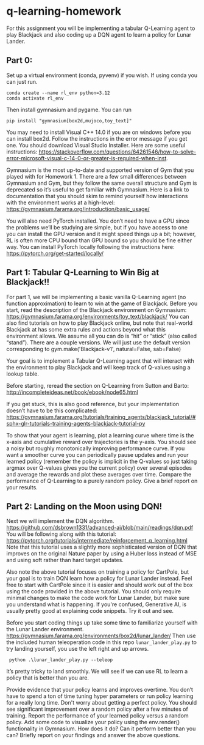 # q-learning-homework

For this assignment you will be implementing a tabular Q-Learning agent to play Blackjack and also coding up a DQN agent to learn a policy for Lunar Lander. 


## Part 0:

Set up a virtual environment (conda, pyvenv) if you wish. If using conda you can just run.
```
conda create --name rl_env python=3.12
conda activate rl_env
```
Then install gymnasium and pygame. You can run 
```
pip install "gymnasium[box2d,mujoco,toy_text]"
```

You may need to install Visual C++ 14.0 if you are on windows before you can install box2d. Follow the instructions in the error message if you get one. You should download Visual Studio Installer. Here are some useful instructions: https://stackoverflow.com/questions/64261546/how-to-solve-error-microsoft-visual-c-14-0-or-greater-is-required-when-inst. 


Gymnasium is the most up-to-date and supported version of Gym that you played with for Homework 1. There are a few small differences between Gymnasium and Gym, but they follow the same overall structure and Gym is deprecated so it’s useful to get familiar with Gymnasium. Here is a link to documentation that you should skim to remind yourself how interactions with the environment works at a high-level: 
https://gymnasium.farama.org/introduction/basic_usage/ 

You will also need PyTorch installed. You don’t need to have a GPU since the problems we’ll be studying are simple, but if you have access to one you can install the GPU version and it might speed things up a bit; however, RL is often more CPU bound than GPU bound so you should be fine either way. You can install PyTorch locally following the instructions here: 
https://pytorch.org/get-started/locally/ 


## Part 1: Tabular Q-Learning to Win Big at Blackjack!!

For part 1, we will be implementing a basic vanilla Q-Learning agent (no function approximation) to learn to win at the game of Blackjack. 
Before you start, read the description of the Blackjack environment on Gymnasium: https://gymnasium.farama.org/environments/toy_text/blackjack/ 
You can also find tutorials on how to play Blackjack online, but note that real-world Blackjack at has some extra rules and actions beyond what this environment allows. We assume all you can do is “hit” or “stick” (also called “stand”).
There are a couple versions. We will just use the default version corresponding to 
gym.make('Blackjack-v1', natural=False, sab=False)

Your goal is to implement a Tabular Q-Learning agent that will interact with the environment to play Blackjack and will keep track of Q-values using a lookup table. 

Before starting, reread the section on Q-Learning from Sutton and Barto: 
http://incompleteideas.net/book/ebook/node65.html 

If you get stuck, this is also good reference, but your implementation doesn’t have to be this complicated: 
https://gymnasium.farama.org/tutorials/training_agents/blackjack_tutorial/#sphx-glr-tutorials-training-agents-blackjack-tutorial-py

To show that your agent is learning, plot a learning curve where time is the x-axis and cumulative reward over trajectories is the y-axis. You should see a noisy but roughly monotonically improving performance curve. If you want a smoother curve you can periodically pause updates and run your learned policy (remember the policy is implicit in the Q-values so just taking argmax over Q-values gives you the current policy) over several episodes and average the rewards and plot these averages over time. Compare the performance of Q-Learning to a purely random policy. Give a brief report on your results.


## Part 2: Landing on the Moon using DQN!
Next we will implement the DQN algorithm. 
https://github.com/dsbrown1331/advanced-ai/blob/main/readings/dqn.pdf 
You will be following along with this tutorial: 
https://pytorch.org/tutorials/intermediate/reinforcement_q_learning.html 
Note that this tutorial uses a slightly more sophisticated version of DQN that improves on the original Nature paper by using a Huber loss instead of MSE and using soft rather than hard target updates.

Also note the above tutorial focuses on training a policy for CartPole, but your goal is to train DQN learn how a policy for Lunar Lander instead. Feel free to start with CartPole since it is easier and should work out of the box using the code provided in the above tutorial. You should only require minimal changes to make the code work for Lunar Lander, but make sure you understand what is happening. If you're confused, Generative AI, is usually pretty good at explaining code snippets. Try it out and see.

Before you start coding things up take some time to familiarize yourself with the Lunar Lander environment. 
https://gymnasium.farama.org/environments/box2d/lunar_lander/ 
Then use the included human teleoperation code in this repo `lunar_lander_play.py` to try landing yourself, you use the left right and up arrows.
```
 python .\lunar_lander_play.py --teleop
```

It’s pretty tricky to land smoothly. We will see if we can use RL to learn a policy that is better than you are. 

Provide evidence that your policy learns and improves overtime. You don’t have to spend a ton of time tuning hyper parameters or run policy learning for a really long time. Don't worry about getting a perfect policy. You should see significant improvement over a random policy after a few minutes of training. Report the performance of your learned policy versus a random policy. Add some code to visualize your policy using the env.render() functionality in Gymnasium. How does it do? Can it perform better than you can? Briefly report on your findings and answer the above questions.

